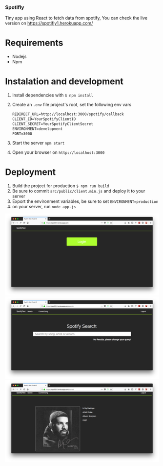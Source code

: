 ### Spotifly

Tiny app using React to fetch data from spotify, You can check the live version on https://spotifly1.herokuapp.com/ 

# Requirements 

* Nodejs
* Npm

# Instalation and development

1. Install dependencies with `$ npm install`
2. Create an `.env` file project's root, set the following env vars

       REDIRECT_URL=http://localhost:3000/spotify/callback
       CLIENT_ID=YourSpotifyClientID
       CLIENT_SECRET=YourSpotifyClientSecret
       ENVIRONMENT=development
       PORT=3000

3. Start the server `npm start`
4. Open your browser on `http://localhost:3000`

# Deployment 

1. Build the project for production `$ npm run build`
2. Be sure to commit `src/public/client.min.js` and deploy it to your server
3. Export the environment variables, be sure to set `ENVIRONMENT=production`
4. on your server, run `node app.js` 

![alt](https://github.com/rderoldan1/spotifly/raw/master/imgs/1.png)
![alt](https://github.com/rderoldan1/spotifly/raw/master/imgs/2.png)
![alt](https://github.com/rderoldan1/spotifly/raw/master/imgs/3.png)
